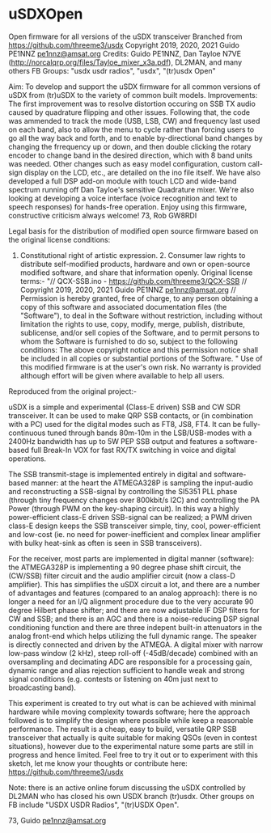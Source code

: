# uSDXOpen
Open firmware for all versions of the uSDX transceiver
Branched from https://github.com/threeme3/usdx  Copyright 2019, 2020, 2021   Guido PE1NNZ <pe1nnz@amsat.org>
Credits: Guido PE1NNZ, Dan Tayloe N7VE (http://norcalqrp.org/files/Tayloe_mixer_x3a.pdf), DL2MAN, and many others
FB Groups: "usdx usdr radios", "usdx", "(tr)usdx Open"

Aim: To develop and support the uSDX firmware for all common versions of uSDX from (tr)uSDX to the variety of common built models.
Improvements: The first improvement was to resolve distortion occuring on SSB TX audio caused by quadrature flipping and other issues.
Following that, the code was ammended to track the mode (USB, LSB, CW) and frequency last used on each band, also to allow the menu to cycle rather than forcing users to go all the way back and forth, and to enable by-directional band changes by changing the frrequency up or down, and then double clicking the rotary encoder to change band in the desired direction, which with 8 band units was needed.
Other changes such as easy model configuration, custom call-sign display on the LCD, etc., are detailed on the ino file itself.
We have also developed a full DSP add-on module with touch LCD and wide-band spectrum running off Dan Tayloe's sensitive Quadrature mixer.
We're also looking at developing a voice interface (voice recognition and text to speech responses) for hands-free operation.
Enjoy using this firmware, constructive criticism always welcome!
73, Rob GW8RDI

Legal basis for the distribution of modified open source firmware based on the original license conditions:
1. Constitutional right of artistic expression. 2. Consumer law rights to distribute self-modified products, hardware and own or open-source modified software, and share that information openly.
Original license terms:-
"// QCX-SSB.ino - https://github.com/threeme3/QCX-SSB
// Copyright 2019, 2020, 2021 Guido PE1NNZ <pe1nnz@amsat.org>
// Permission is hereby granted, free of charge, to any person obtaining a copy of this software and associated documentation files (the "Software"),
to deal in the Software without restriction, including without limitation the rights to use, copy, modify, merge, publish, distribute, sublicense,
and/or sell copies of the Software, and to permit persons to whom the Software is furnished to do so, subject to the following conditions:
The above copyright notice and this permission notice shall be included in all copies or substantial portions of the Software.
"
Use of this modified firmware is at the user's own risk. No warranty is provided although effort will be given where available to help all users.

Reproduced from the original project:-

uSDX is a simple and experimental (Class-E driven) SSB and CW SDR transceiver. It can be used to make QRP SSB contacts, or (in combination with a PC) used for the digital modes such as FT8, JS8, FT4. It can be fully-continuous tuned through bands 80m-10m in the LSB/USB-modes with a 2400Hz bandwidth has up to 5W PEP SSB output and features a software-based full Break-In VOX for fast RX/TX switching in voice and digital operations.

The SSB transmit-stage is implemented entirely in digital and software-based manner: at the heart the ATMEGA328P is sampling the input-audio and reconstructing a SSB-signal by controlling the SI5351 PLL phase (through tiny frequency changes over 800kbit/s I2C) and controlling the PA Power (through PWM on the key-shaping circuit). In this way a highly power-efficient class-E driven SSB-signal can be realized; a PWM driven class-E design keeps the SSB transceiver simple, tiny, cool, power-efficient and low-cost (ie. no need for power-inefficient and complex linear amplifier with bulky heat-sink as often is seen in SSB transceivers).

For the receiver, most parts are implemented in digital manner (software): the ATMEGA328P is implementing a 90 degree phase shift circuit, the (CW/SSB) filter circuit and the audio amplifier circuit (now a class-D amplifier). This has simplifies the uSDX circuit a lot, and there are a number of advantages and features (compared to an analog approach): there is no longer a need for an I/Q alignment procedure due to the very accurate 90 degree Hilbert phase shifter; and there are now adjustable IF DSP filters for CW and SSB; and there is an AGC and there is a noise-reducing DSP signal conditioning function and there are three indepent built-in attenuators in the analog front-end which helps utilizing the full dynamic range. The speaker is directly connected and driven by the ATMEGA. A digital mixer with narrow low-pass window (2 kHz), steep roll-off (-45dB/decade) combined with an oversampling and decimating ADC are responsible for a processing gain, dynamic range and alias rejection sufficient to handle weak and strong signal conditions (e.g. contests or listening on 40m just next to broadcasting band).

This experiment is created to try out what is can be achieved with minimal hardware while moving complexity towards software; here the approach followed is to simplify the design where possible while keep a reasonable performance. The result is a cheap, easy to build, versatile QRP SSB transceiver that actually is quite suitable for making QSOs (even in contest situations), however due to the experimental nature some parts are still in progress and hence limited. Feel free to try it out or to experiment with this sketch, let me know your thoughts or contribute here: https://github.com/threeme3/usdx

Note: there is an active online forum discussing the uSDX controlled by DL2MAN who has closed his own USDX branch (tr)usdx.
Other groups on FB include "USDX USDR Radios", "(tr)USDX Open".

73, Guido pe1nnz@amsat.org
